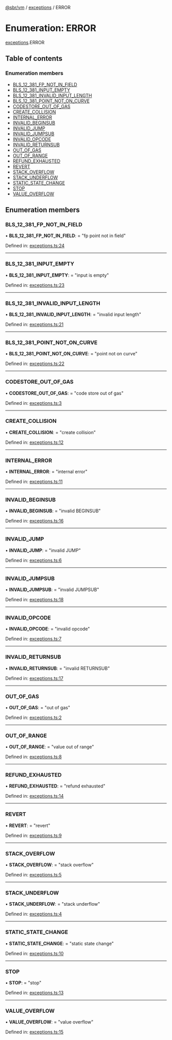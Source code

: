 [@sbr/vm](../README.md) / [exceptions](../modules/exceptions.md) / ERROR

# Enumeration: ERROR

[exceptions](../modules/exceptions.md).ERROR

## Table of contents

### Enumeration members

- [BLS\_12\_381\_FP\_NOT\_IN\_FIELD](exceptions.error.md#bls_12_381_fp_not_in_field)
- [BLS\_12\_381\_INPUT\_EMPTY](exceptions.error.md#bls_12_381_input_empty)
- [BLS\_12\_381\_INVALID\_INPUT\_LENGTH](exceptions.error.md#bls_12_381_invalid_input_length)
- [BLS\_12\_381\_POINT\_NOT\_ON\_CURVE](exceptions.error.md#bls_12_381_point_not_on_curve)
- [CODESTORE\_OUT\_OF\_GAS](exceptions.error.md#codestore_out_of_gas)
- [CREATE\_COLLISION](exceptions.error.md#create_collision)
- [INTERNAL\_ERROR](exceptions.error.md#internal_error)
- [INVALID\_BEGINSUB](exceptions.error.md#invalid_beginsub)
- [INVALID\_JUMP](exceptions.error.md#invalid_jump)
- [INVALID\_JUMPSUB](exceptions.error.md#invalid_jumpsub)
- [INVALID\_OPCODE](exceptions.error.md#invalid_opcode)
- [INVALID\_RETURNSUB](exceptions.error.md#invalid_returnsub)
- [OUT\_OF\_GAS](exceptions.error.md#out_of_gas)
- [OUT\_OF\_RANGE](exceptions.error.md#out_of_range)
- [REFUND\_EXHAUSTED](exceptions.error.md#refund_exhausted)
- [REVERT](exceptions.error.md#revert)
- [STACK\_OVERFLOW](exceptions.error.md#stack_overflow)
- [STACK\_UNDERFLOW](exceptions.error.md#stack_underflow)
- [STATIC\_STATE\_CHANGE](exceptions.error.md#static_state_change)
- [STOP](exceptions.error.md#stop)
- [VALUE\_OVERFLOW](exceptions.error.md#value_overflow)

## Enumeration members

### BLS\_12\_381\_FP\_NOT\_IN\_FIELD

• **BLS\_12\_381\_FP\_NOT\_IN\_FIELD**: = "fp point not in field"

Defined in: [exceptions.ts:24](https://github.com/siliconswampio/sbr-vm/blob/master/lib/exceptions.ts#L24)

___

### BLS\_12\_381\_INPUT\_EMPTY

• **BLS\_12\_381\_INPUT\_EMPTY**: = "input is empty"

Defined in: [exceptions.ts:23](https://github.com/siliconswampio/sbr-vm/blob/master/lib/exceptions.ts#L23)

___

### BLS\_12\_381\_INVALID\_INPUT\_LENGTH

• **BLS\_12\_381\_INVALID\_INPUT\_LENGTH**: = "invalid input length"

Defined in: [exceptions.ts:21](https://github.com/siliconswampio/sbr-vm/blob/master/lib/exceptions.ts#L21)

___

### BLS\_12\_381\_POINT\_NOT\_ON\_CURVE

• **BLS\_12\_381\_POINT\_NOT\_ON\_CURVE**: = "point not on curve"

Defined in: [exceptions.ts:22](https://github.com/siliconswampio/sbr-vm/blob/master/lib/exceptions.ts#L22)

___

### CODESTORE\_OUT\_OF\_GAS

• **CODESTORE\_OUT\_OF\_GAS**: = "code store out of gas"

Defined in: [exceptions.ts:3](https://github.com/siliconswampio/sbr-vm/blob/master/lib/exceptions.ts#L3)

___

### CREATE\_COLLISION

• **CREATE\_COLLISION**: = "create collision"

Defined in: [exceptions.ts:12](https://github.com/siliconswampio/sbr-vm/blob/master/lib/exceptions.ts#L12)

___

### INTERNAL\_ERROR

• **INTERNAL\_ERROR**: = "internal error"

Defined in: [exceptions.ts:11](https://github.com/siliconswampio/sbr-vm/blob/master/lib/exceptions.ts#L11)

___

### INVALID\_BEGINSUB

• **INVALID\_BEGINSUB**: = "invalid BEGINSUB"

Defined in: [exceptions.ts:16](https://github.com/siliconswampio/sbr-vm/blob/master/lib/exceptions.ts#L16)

___

### INVALID\_JUMP

• **INVALID\_JUMP**: = "invalid JUMP"

Defined in: [exceptions.ts:6](https://github.com/siliconswampio/sbr-vm/blob/master/lib/exceptions.ts#L6)

___

### INVALID\_JUMPSUB

• **INVALID\_JUMPSUB**: = "invalid JUMPSUB"

Defined in: [exceptions.ts:18](https://github.com/siliconswampio/sbr-vm/blob/master/lib/exceptions.ts#L18)

___

### INVALID\_OPCODE

• **INVALID\_OPCODE**: = "invalid opcode"

Defined in: [exceptions.ts:7](https://github.com/siliconswampio/sbr-vm/blob/master/lib/exceptions.ts#L7)

___

### INVALID\_RETURNSUB

• **INVALID\_RETURNSUB**: = "invalid RETURNSUB"

Defined in: [exceptions.ts:17](https://github.com/siliconswampio/sbr-vm/blob/master/lib/exceptions.ts#L17)

___

### OUT\_OF\_GAS

• **OUT\_OF\_GAS**: = "out of gas"

Defined in: [exceptions.ts:2](https://github.com/siliconswampio/sbr-vm/blob/master/lib/exceptions.ts#L2)

___

### OUT\_OF\_RANGE

• **OUT\_OF\_RANGE**: = "value out of range"

Defined in: [exceptions.ts:8](https://github.com/siliconswampio/sbr-vm/blob/master/lib/exceptions.ts#L8)

___

### REFUND\_EXHAUSTED

• **REFUND\_EXHAUSTED**: = "refund exhausted"

Defined in: [exceptions.ts:14](https://github.com/siliconswampio/sbr-vm/blob/master/lib/exceptions.ts#L14)

___

### REVERT

• **REVERT**: = "revert"

Defined in: [exceptions.ts:9](https://github.com/siliconswampio/sbr-vm/blob/master/lib/exceptions.ts#L9)

___

### STACK\_OVERFLOW

• **STACK\_OVERFLOW**: = "stack overflow"

Defined in: [exceptions.ts:5](https://github.com/siliconswampio/sbr-vm/blob/master/lib/exceptions.ts#L5)

___

### STACK\_UNDERFLOW

• **STACK\_UNDERFLOW**: = "stack underflow"

Defined in: [exceptions.ts:4](https://github.com/siliconswampio/sbr-vm/blob/master/lib/exceptions.ts#L4)

___

### STATIC\_STATE\_CHANGE

• **STATIC\_STATE\_CHANGE**: = "static state change"

Defined in: [exceptions.ts:10](https://github.com/siliconswampio/sbr-vm/blob/master/lib/exceptions.ts#L10)

___

### STOP

• **STOP**: = "stop"

Defined in: [exceptions.ts:13](https://github.com/siliconswampio/sbr-vm/blob/master/lib/exceptions.ts#L13)

___

### VALUE\_OVERFLOW

• **VALUE\_OVERFLOW**: = "value overflow"

Defined in: [exceptions.ts:15](https://github.com/siliconswampio/sbr-vm/blob/master/lib/exceptions.ts#L15)
